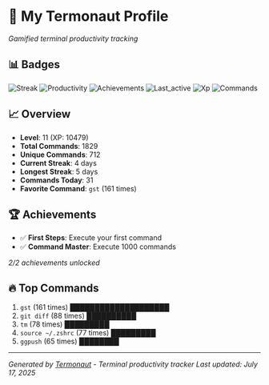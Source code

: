 # 🚀 My Termonaut Profile

*Gamified terminal productivity tracking*

## 📊 Badges

![Streak](https://img.shields.io/badge/Streak-4+days-green?style=flat-square&logo=terminal&logoColor=white) ![Productivity](https://img.shields.io/badge/Productivity-80.0%25-green?style=flat-square&logo=terminal&logoColor=white) ![Achievements](https://img.shields.io/badge/Achievements-5%2F10-blue?style=flat-square&logo=terminal&logoColor=white) ![Last_active](https://img.shields.io/badge/Last+Active-5h+ago-green?style=flat-square&logo=terminal&logoColor=white) ![Xp](https://img.shields.io/badge/XP-Level+11+%2810479%2F14400%29-blue?style=flat-square&logo=terminal&logoColor=white) ![Commands](https://img.shields.io/badge/Commands-1829-blue?style=flat-square&logo=terminal&logoColor=white) 

## 📈 Overview

- **Level**: 11 (XP: 10479)
- **Total Commands**: 1829
- **Unique Commands**: 712
- **Current Streak**: 4 days
- **Longest Streak**: 5 days
- **Commands Today**: 31
- **Favorite Command**: `gst` (161 times)

## 🏆 Achievements

- ✅ **First Steps**: Execute your first command
- ✅ **Command Master**: Execute 1000 commands

*2/2 achievements unlocked*

## 🔥 Top Commands

1. `gst` (161 times) ████████████████████
2. `git diff` (88 times) ██████████
3. `tm` (78 times) █████████
4. `source ~/.zshrc` (77 times) █████████
5. `ggpush` (65 times) ████████

---

*Generated by [Termonaut](https://github.com/oiahoon/termonaut) - Terminal productivity tracker*
*Last updated: July 17, 2025*
